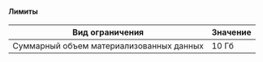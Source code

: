 #### Лимиты
Вид ограничения | Значение
----- | -----
Суммарный объем материализованных данных | 10 Гб